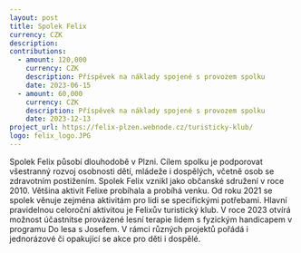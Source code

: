 ```yaml
---
layout: post
title: Spolek Felix
currency: CZK
description: 
contributions:
  - amount: 120,000
    currency: CZK
    description: Příspěvek na náklady spojené s provozem spolku
    date: 2023-06-15
  - amount: 60,000
    currency: CZK
    description: Příspěvek na náklady spojené s provozem spolku
    date: 2023-12-13
project_url: https://felix-plzen.webnode.cz/turisticky-klub/
logo: felix_logo.JPG
---
```


Spolek Felix působí dlouhodobě v Plzni. Cílem spolku je podporovat všestranný rozvoj osobnosti dětí, mládeže i dospělých, včetně osob se zdravotním postižením. Spolek Felix vznikl jako občanské sdružení v roce 2010. Většina aktivit Felixe probíhala a probíhá venku. Od roku 2021 se spolek věnuje zejména aktivitám pro lidi se specifickými potřebami. Hlavní pravidelnou celoroční aktivitou je Felixův turistický klub. V roce 2023 otvírá možnost účastnitse provázené lesní terapie lidem s fyzickým handicapem v programu Do lesa s Josefem. V rámci různých projektů pořádá i jednorázové či opakující se akce pro děti i dospělé.

